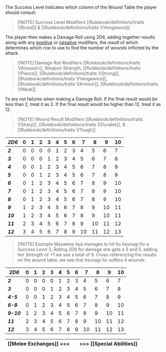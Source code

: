 The Success Level indicates which column of the Wound Table the player should consult.

> [!NOTE] Success Level Modifiers
[[Rulebook/definitions/traits 1/Brutal]] & [[Rulebook/definitions/traits 1/Vengeance]]

The player then makes a Damage Roll using 2D6, adding together results along with any [positive](Damage%20Roll%20Modifiers.md#Positive%20Modifiers) or [negative](Damage%20Roll%20Modifiers.md#Negative%20Modifiers) modifiers, the result of which determines which row to use to find the number of wounds inflicted by the attack.

>[!NOTE] Damage Roll Modifiers
>[[Rulebook/definitions/traits 1/Assassin]], Weapon Strength, [[Rulebook/definitions/traits 1/Pierce]], [[Rulebook/definitions/traits 1/Strong]], [[Rulebook/definitions/traits 1/Vengeance]], [[Rulebook/definitions/traits 1/Armour]], [[Rulebook/definitions/traits 1/Weak]]

1’s are not failures when making a Damage Roll.
If the final result would be less than 2, treat it as 2.
If the final result would be higher than 12, treat it as 12.

>[!NOTE] Wound Result Modifiers
>[[Rulebook/definitions/traits 1/Sharp]], [[Rulebook/definitions/traits 1/Durable]], & [[Rulebook/definitions/traits 1/Tough]]

| *2D6*    | 0   | 1   | 2   | 3   | 4   | 5   | 6   | 7   | 8   | 9   | 10  |
| -------- | --- | --- | --- | --- | --- | --- | --- | --- | --- | --- | --- |
| ***2***  | 0   | 0   | 0   | 0   | 1   | 2   | 3   | 4   | 5   | 6   | 7   |
| ***3***  | 0   | 0   | 0   | 1   | 2   | 3   | 4   | 5   | 6   | 7   | 8   |
| ***4***  | 0   | 0   | 1   | 2   | 3   | 4   | 5   | 6   | 7   | 8   | 9   |
| ***5***  | 0   | 0   | 1   | 2   | 3   | 4   | 5   | 6   | 7   | 8   | 9   |
| ***6***  | 0   | 1   | 2   | 3   | 4   | 5   | 6   | 7   | 8   | 9   | 10  |
| ***7***  | 0   | 1   | 2   | 3   | 4   | 5   | 6   | 7   | 8   | 9   | 10  |
| ***8***  | 0   | 1   | 2   | 3   | 4   | 5   | 6   | 7   | 8   | 9   | 10  |
| ***9***  | 1   | 2   | 3   | 4   | 5   | 6   | 7   | 8   | 9   | 10  | 11  |
| ***10*** | 1   | 2   | 3   | 4   | 5   | 6   | 7   | 8   | 9   | 10  | 11  |
| ***11*** | 2   | 3   | 4   | 5   | 6   | 7   | 8   | 9   | 10  | 11  | 12  |
| ***12*** | 3   | 4   | 5   | 6   | 7   | 8   | 9   | 10  | 11  | 12  | 13  |

> [!NOTE] Example
> Masaema Aya manages to hit Ito Itsunagi for a Success Level 3, Rolling 2D6 for damage she gets a 3 and 5, adding her Strength of +1 we see a total of 9.
> Cross-referencing the results on the wound table, we see that Itsunagi Ito suffers 4 wounds.

| *2D6*      | 0   | 1   | 2   | 3   | 4   | 5   | 6   | 7   | 8   | 9   | 10  |
| ---------- | --- | --- | --- | --- | --- | --- | --- | --- | --- | --- | --- |
| ***2***    | 0   | 0   | 0   | 0   | 1   | 2   | 3   | 4   | 5   | 6   | 7   |
| ***3***    | 0   | 0   | 0   | 1   | 2   | 3   | 4   | 5   | 6   | 7   | 8   |
| ***4-5***  | 0   | 0   | 1   | 2   | 3   | 4   | 5   | 6   | 7   | 8   | 9   |
| ***6-8***  | 0   | 1   | 2   | 3   | 4   | 5   | 6   | 7   | 8   | 9   | 10  |
| ***9-10*** | 1   | 2   | 3   | 4   | 5   | 6   | 7   | 8   | 9   | 10  | 11  |
| ***11***   | 2   | 3   | 4   | 5   | 6   | 7   | 8   | 9   | 10  | 11  | 12  |
| ***12***   | 3   | 4   | 5   | 6   | 7   | 8   | 9   | 10  | 11  | 12  | 13  |

| [[Melee Exchanges]] <<< |     | >>> [[Special Abilities]] |
| ----------------------- | --- | ------------------------- |
